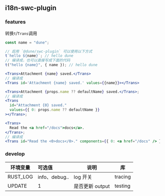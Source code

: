 ## i18n-swc-plugin

### features

转换`t`/`Trans`调用

```js
const name = "dune";

// 启用 `@dune/swc-plugin` 可以使用以下方式
t`hello ${name}`; // hello dune
// 编译成，也可以直接写成下面的代码
t("hello {name}", { name }); // hello dune
```

```jsx
<Trans>Attachment {name} saved.</Trans>
// 编译成
<Trans id='Attachment {name} saved.' values={{name}}></Trans>
```

```jsx
<Trans>Attachment {props.name ?? defaultName} saved.</Trans>;
// 编译成
<Trans
  id="Attachment {0} saved."
  values={{ 0: props.name ?? defaultName }}
></Trans>;
```

```jsx
<Trans>
  Read the <a href="/docs">docs</a>.
</Trans>;
// 编译成
<Trans id="Read the <0>docs</0>." components={{ 0: <a href="/docs" /> }} />;
```

### develop

| 环境变量 | 可选值        | 说明            | 库      |
| -------- | :------------ | --------------- | ------- |
| RUST_LOG | info、debug.. | log 开关        | tracing |
| UPDATE   | 1             | 是否更新 output | testing |
